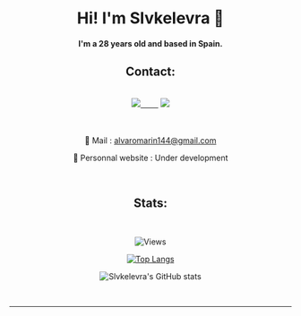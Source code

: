 <h1 align="center">Hi! I'm Slvkelevra 🙂</h1>
<h4 align="center">I'm a 28 years old and based in Spain.</h4>
<h2 align="center">Contact:</h2><br>

<div align="center">
<a href="https://www.linkedin.com/in/%C3%A1lvaro-mar%C3%ADn-p%C3%A9rez-7b39101a7"><img src="https://img.shields.io/badge/-LinkedIn-0a66c2?style=for-the-badge&logo=linkedin&logoColor=fff&labelColor=282828">&nbsp;&nbsp;&nbsp;&nbsp;&nbsp;&nbsp;&nbsp;&nbsp;</a>
<a href="https://github.com/Slvkelevra"><img src="https://img.shields.io/badge/-Github-f0f6fc?style=for-the-badge&logo=github&logoColor=fff&labelColor=282828"></a>

<br><br>
📧 Mail : alvaromarin144@gmail.com

🔗 Personnal website : Under development

</div>

<br><h2 align="center">Stats:</h2><br>

<div align="center">

![Views](https://komarev.com/ghpvc/?username=Slvkelevra&label=Profile+visitors:)

[![Top Langs](https://github-readme-stats.vercel.app/api/top-langs/?username=Slvkelevra&layout=compact&theme=dark)](https://github.com/Slvkelevra)

![Slvkelevra's GitHub stats](https://github-readme-stats.vercel.app/api?username=Slvkelevra&count_private=true&show_icons=true&theme=dark&hide=issues)

</div><br>

<hr>
